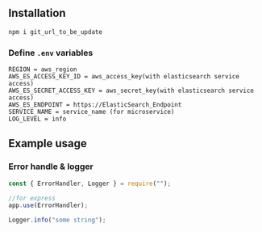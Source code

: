 ## Installation

```bash
npm i git_url_to_be_update
```
### Define `.env` variables

```
REGION = aws_region
AWS_ES_ACCESS_KEY_ID = aws_access_key(with elasticsearch service access)
AWS_ES_SECRET_ACCESS_KEY = aws_secret_key(with elasticsearch service access)
AWS_ES_ENDPOINT = https://ElasticSearch_Endpoint
SERVICE_NAME = service_name (for microservice)
LOG_LEVEL = info
```

## Example usage

### Error handle & logger

```javascript
const { ErrorHandler, Logger } = require("");

//for express
app.use(ErrorHandler);

Logger.info("some string");
```
